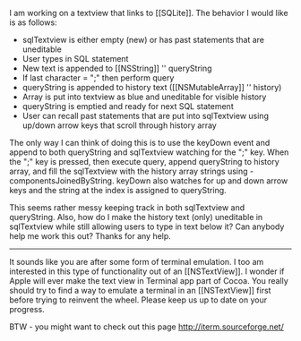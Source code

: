 I am working on a textview that links to [[SQLite]]. The behavior I would like is as follows:

- sqlTextview is either empty (new) or has past statements that are uneditable
- User types in SQL statement
- New text is appended to [[NSString]] '' queryString
- If last character = ";" then perform query
- queryString is appended to history text ([[NSMutableArray]] '' history)
- Array is put into textview as blue and uneditable for visible history
- queryString is emptied and ready for next SQL statement
- User can recall past statements that are put into sqlTextview using up/down arrow keys that scroll through history array

The only way I can think of doing this is to use the keyDown event and append to both queryString and sqlTextview watching for the ";" key. When the ";" key is pressed, then execute query, append queryString to history array, and fill the sqlTextview with the history array strings using -componentsJoinedByString. keyDown also watches for up and down arrow keys and the string at the index is assigned to queryString.

This seems rather messy keeping track in both sqlTextview and queryString. Also, how do I make the history text (only) uneditable in sqlTextview while still allowing users to type in text below it? Can anybody help me work this out? Thanks for any help.

----

It sounds like you are after some form of terminal emulation. I too am interested in this type of functionality out of an [[NSTextView]]. I wonder if Apple will ever make the text view in Terminal app part of Cocoa. You really should try to find a way to emulate a terminal in an [[NSTextView]] first before trying to reinvent the wheel. Please keep us up to date on your progress.

BTW - you might want to check out this page http://iterm.sourceforge.net/